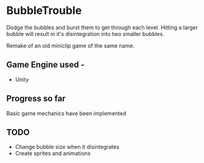 # BubbleTrouble

Dodge the bubbles and burst them to get through each level.
Hitting a larger bubble will result in it's disintegration into two smaller bubbles.

Remake of an old miniclip game of the same name.

## Game Engine used -

* Unity

## Progress so far
Basic game mechanics have been implemented

## TODO

* Change bubble size when it disintegrates
* Create sprites and animations

